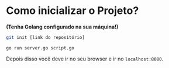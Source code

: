 # Como inicializar o Projeto?
**(Tenha Golang configurado na sua máquina!)**

```bash
git init [link do repositório]
```
```golang
go run server.go script.go
```
Depois disso você deve ir no seu browser e ir no <code>localhost:8080</code>.

